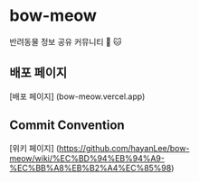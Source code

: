# bow-meow

반려동물 정보 공유 커뮤니티 🐶 🐱

## 배포 페이지
 [배포 페이지] (bow-meow.vercel.app)
## Commit Convention
 [위키 페이지] (https://github.com/hayanLee/bow-meow/wiki/%EC%BD%94%EB%94%A9-%EC%BB%A8%EB%B2%A4%EC%85%98)
